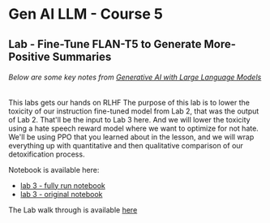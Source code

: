# Gen AI LLM - Course 5
##  Lab - Fine-Tune FLAN-T5 to Generate More-Positive Summaries


###### Below are some key notes from [Generative AI with Large Language Models](https://www.coursera.org/learn/generative-ai-with-llms)

This labs gets our hands on RLHF
The purpose of this lab is to lower the toxicity of our instruction fine-tuned model from Lab 2, that was the output of Lab 2. That'll be the input to Lab 3 here. And we will lower the toxicity using a hate speech reward model where we want to optimize for not hate. We'll be using PPO that you learned about in the lesson, and we will wrap everything up with quantitative and then qualitative comparison of our detoxification process.


Notebook is available here:
 - [lab 3 - fully run notebook](Lab_3_fine_tune_model_to_detoxify_summaries.ipynb)
 - [lab 3 - original notebook](Lab_3_fine_tune_model_to_detoxify_summaries_ori.ipynb)

The Lab walk through is available [here](https://www.coursera.org/learn/generative-ai-with-llms/lecture/yPzI4/lab-3-walkthrough)

